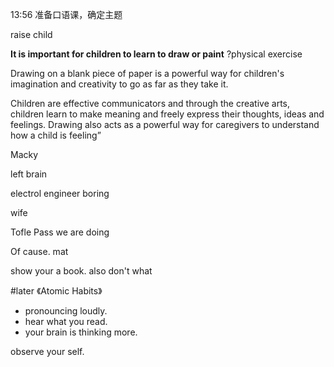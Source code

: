 13:56 准备口语课，确定主题

raise child

**It is important for children to learn to draw or paint**
?physical exercise

Drawing on a blank piece of paper is a powerful way for children's imagination and creativity to go as far as they take it.

Children are effective communicators and through the creative arts, children learn to make meaning and freely express their thoughts, ideas and feelings. Drawing also acts as a powerful way for caregivers to understand how a child is feeling”

Macky 

left brain 

electrol engineer
boring 

wife 

Tofle Pass we are doing

Of cause. 
mat

show your a book. 
also don't what 


#later 《Atomic Habits》
- pronouncing loudly.
- hear what you read.
- your brain is thinking more.

observe your self. 









